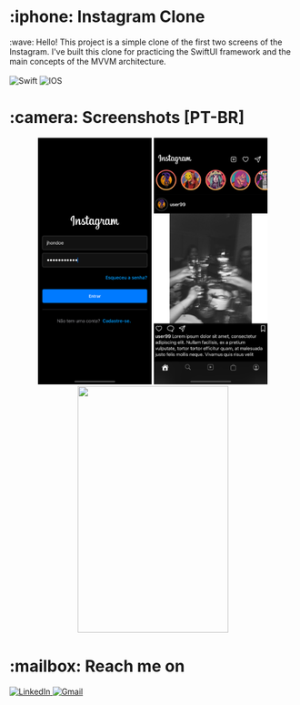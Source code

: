 <h1 align="left"> :iphone: Instagram Clone </h1>
<p align="left">
:wave: Hello! This project is a simple clone of the first two screens of the Instagram. I've built this clone for practicing the SwiftUI framework and the main concepts of the MVVM architecture.<br/><br/>

 <img alt="Swift" src="https://img.shields.io/badge/swift-%23FA7343.svg?&style=for-the-badge&logo=swift&logoColor=white"/>
 <img alt="IOS" src="https://img.shields.io/badge/iOS-000000?style=for-the-badge&logo=ios&logoColor=white">

</p>

<h1> :camera: Screenshots [PT-BR]</h1>

<p align="center">
<img src="https://github.com/leoskrr/Instagram-Clone-SwiftUI/blob/main/Screenshots/login-filled-texts.png" width=200>
<img src="https://github.com/leoskrr/Instagram-Clone-SwiftUI/blob/main/Screenshots/feed.png" width=200>
<img src="https://github.com/leoskrr/Instagram-Clone-SwiftUI/blob/main/Screenshots/iphone-mockup.gif" width=265 height=433>
</p>

<h1> :mailbox: Reach me on </h1>
<p>
<a href="https://www.linkedin.com/in/mittul-kumar-4169b8152/">
    <img alt="LinkedIn" src="https://img.shields.io/badge/linkedin%20-%230077B5.svg?&style=for-the-badge&logo=linkedin&logoColor=white"/>
</a>

<a href="mailto:kmittul2@gmail.com">
      <img alt="Gmail" src="https://img.shields.io/badge/Gmail-D14836?style=for-the-badge&logo=gmail&logoColor=white" />
</a>
  
</a>
</p>
